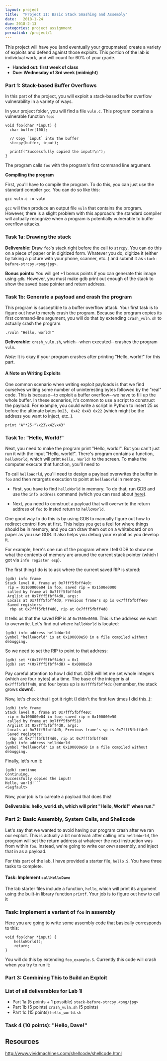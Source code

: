 ```yaml
---
layout: project
title:  "Project 1I: Basic Stack Smashing and Assembly"
date:   2018-1-24
due: 2018-2-13
categories: project assignment
permalink: /project/1
---
```


This project will have you (and eventually your groupmates) create a
variety of exploits and defend against those exploits. This portion of
the lab is individual work, and will count for 60% of your grade.

- **Handed out: first week of class**
- **Due: Wednesday of 3rd week (midnight)**

### Part 1: Stack-based Buffer Overflows

In this part of the project, you will exploit a stack-based buffer
overflow vulnerability in a variety of ways.

In your project folder, you will find a file `vuln.c`. This program
contains a vulnerable function `foo`:

```
void foo(char *input) {
  char buffer[100];

  // Copy `input` into the buffer
  strcpy(buffer, input);
  
  printf("Successfully copied the input!\n");
}
```

The program calls `foo` with the program's first command line
argument.

**Compiling the program**

First, you'll have to compile the program. To do this, you can just
use the standard compiler `gcc`. You can do so like this:

    gcc vuln.c -o vuln

`gcc` will then produce an output file `vuln` that contains the
program. However, there is a slight problem with this approach: the
standard compiler will actually recognize when a program is
potentially vulnerable to buffer overflow attacks.

### Task 1a: Drawing the stack

**Deliverable:** Draw `foo`'s stack right before the call to
`strcpy`. You can do this on a piece of paper or in digitized
form. Whatever you do, digitize it (either by taking a picture with
your phone, scanner, etc..) and submit it as
`stack-before-strcpy.<png/jpg>`.

**Bonus points:** You will get +1 bonus points if you can generate
this image using `gdb`. However, you must make gdb print out enough of
the stack to show the saved base pointer and return address.

### Task 1b: Generate a payload and crash the program

This program is susceptible to a buffer overflow attack. Your first
task is to figure out how to merely crash the program. Because the
program copies its first command-line argument, you will do that by
extending `crash_vuln.sh` to actually crash the program.

    ./vuln "Hello, world!"

**Deliverable:** `crash_vuln.sh`, which--when executed--crashes the
program `vuln`.

*Note:* It is okay if your program crashes after printing "Hello,
world!" for this part.

#### A Note on Writing Exploits

One common scenario when writing exploit payloads is that we find
ourselves writing some number of uninteresting bytes followed by the
"real" code. This is because--to exploit a buffer overflow--we have to
fill up the whole buffer. In these scenarios, it's common to use a
script to construct the payload. For example, you could write a script
in Python to insert 25 `A`s before the ultimate bytes `0x23, 0x42 0x43
0x22` (which might be the address you want to inject, etc..).

    print "A"*25+"\x23\x42\x43"



### Task 1c: "Hello, World!"

Next, you need to make the program print "Hello, world!". But you
can't just run it with the input "Hello, world!". There's program
contains a function, `helloWorld`, which will print `Hello, World!` to
the screen. To make the computer execute that function, you'll need to 

To call `helloWorld`, you'll need to design a payload overwrites the
buffer in `foo` and then retargets execution to point at `helloWorld`
in memory.

- First, you have to find `helloWorld` in memory. To do that, run GDB
and use the `info address` command (which you can read about
[here](http://visualgdb.com/gdbreference/commands/info_address)).

- Next, you need to construct a payload that will overwrite the return
  address of `foo` to insted return to `helloWorld`.

One good way to do this is by using GDB to manually figure out how to
redirect control flow at first. This helps you get a feel for where
things should be in memory, and you can draw them out on a whiteboard
or on paper as you use GDB. It also helps you debug your exploit as
you develop it.

For example, here's one run of the program where I tell GDB to show me
what the contents of memory are around the current stack pointer
(which I got via `info register esp`). 

The first thing I do is to ask where the current saved RIP is stored:

```
(gdb) info frame
Stack level 0, frame at 0x7fff5fbff4e0:
 rip = 0x100000e04 in foo; saved rip = 0x1500e0000
 called by frame at 0x7fff5fbff4e8
 Arglist at 0x7fff5fbff4d0, args:
 Locals at 0x7fff5fbff4d0, Previous frame's sp is 0x7fff5fbff4e0
 Saved registers:
  rbp at 0x7fff5fbff4d0, rip at 0x7fff5fbff4d8
```

It tells us that the saved RIP is at `0x1500e0000`. This is the
address we want to overwrite. Let's find out where `helloWorld` is
located:

```
(gdb) info address helloWorld
Symbol "helloWorld" is at 0x100000e50 in a file compiled without debugging.
```

So we need to set the RIP to point to that address:

```
(gdb) set *(0x7fff5fbff4dc) = 0x1
(gdb) set *(0x7fff5fbff4d8) = 0x0000e50
```

Pay careful attention to how I did that. GDB will let me set whole
integers (which are four bytes) at a time. The base of the integer is
at `0x7fff5fbff4d8`, and four bytes up is `0x7fff5fbff4dc` (remember,
the stack grows **down**!).

Now, let's check that I got it right (I didn't the first few times I
did this..):

```
(gdb) info frame
Stack level 0, frame at 0x7fff5fbff4e0:
 rip = 0x100000e04 in foo; saved rip = 0x100000e50
 called by frame at 0x7fff5fbff510
 Arglist at 0x7fff5fbff4d0, args:
 Locals at 0x7fff5fbff4d0, Previous frame's sp is 0x7fff5fbff4e0
 Saved registers:
  rbp at 0x7fff5fbff4d0, rip at 0x7fff5fbff4d8
(gdb) info address helloWorld
Symbol "helloWorld" is at 0x100000e50 in a file compiled without debugging.
```

Finally, let's run it:

```
(gdb) continue
Continuing.
Successfully copied the input!
Hello, world!```
<Segfault>
```

Now, your job is to careate a payload that does this!

**Deliverable: hello_world.sh, which will print "Hello, World!" when
run."**

### Part 2: Basic Assembly, System Calls, and Shellcode

Let's say that we wanted to avoid having our program crash after we
ran our exploit. This is actually a bit nontrivial: after calling into
`helloWorld`, the program will set the return address at whatever the
next instruction was from within `foo`. Instead, we're going to write
our *own* assembly, and inject that in as a payload.

For this part of the lab, I have provided a starter file,
`hello.S`. You have three tasks to complete.

#### Task: Implement `callHelloDave`

The lab starter files include a function, `hello`, which will print
its argument using the built-in library function `printf`. Your job is
to figure out how to call it 

### Task: Implement a variant of `foo` in assembly

Here you are going to write some assembly code that basically
corresponds to this:

```
void foo(char *input) {
    helloWorld();
    return;
}
```

You will do this by extending `foo_example.S`. Currently this code
will crash when you try to run it: 

### Part 3: Combining This to Build an Exploit



### List of all deliverables for Lab 1I

- Part 1a (5 points + 1 possible) `stack-before-strcpy.<png/jpg>`
- Part 1b (5 points) `crash_vuln.sh` (5 points)
- Part 1c (15 points) `hello_world.sh`

### Task 4 (10 points): "Hello, Dave!"



## Resources
http://www.vividmachines.com/shellcode/shellcode.html
